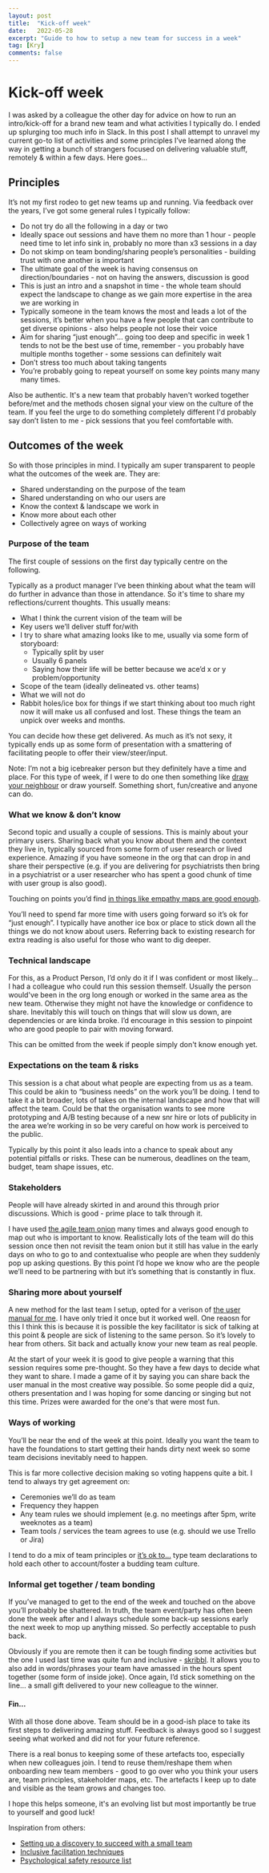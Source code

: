 ```yaml
---
layout: post
title:  "Kick-off week"
date:   2022-05-28
excerpt: "Guide to how to setup a new team for success in a week"
tag: [Kry]
comments: false
---
```

# Kick-off week
I was asked by a colleague the other day for advice on how to run an intro/kick-off for a brand new team and what activities I typically do. I ended up splurging too much info in Slack. In this post I shall attempt to unravel my current go-to list of activities and some principles I’ve learned along the way in getting a bunch of strangers focused on delivering valuable stuff, remotely & within a few days. Here goes...

## Principles
It’s not my first rodeo to get new teams up and running. Via feedback over the years, I’ve got some general rules I typically follow:
- Do not try do all the following in a day or two
- Ideally space out sessions and have them no more than 1 hour - people need time to let info sink in, probably no more than x3 sessions in a day
- Do not skimp on team bonding/sharing people’s personalities - building trust with one another is important
- The ultimate goal of the week is having consensus on direction/boundaries - not on having the answers, discussion is good
- This is just an intro and a snapshot in time - the whole team should expect the landscape to change as we gain more expertise in the area we are working in
- Typically someone in the team knows the most and leads a lot of the sessions, it’s better when you have a few people that can contribute to get diverse opinions - also helps people not lose their voice
- Aim for sharing “just enough”... going too deep and specific in week 1 tends to not be the best use of time, remember - you probably have multiple months together - some sessions can definitely wait
- Don’t stress too much about taking tangents
- You’re probably going to repeat yourself on some key points many many many times. 

Also be authentic. It's a new team that probably haven't worked together before/met and the methods chosen signal your view on the culture of the team. If you feel the urge to do something completely different I'd probably say don’t listen to me - pick sessions that you feel comfortable with. 

## Outcomes of the week
So with those principles in mind. I typically am super transparent to people what the outcomes of the week are. They are:
- Shared understanding on the purpose of the team
- Shared understanding on who our users are
- Know the context & landscape we work in
- Know more about each other
- Collectively agree on ways of working

### Purpose of the team
The first couple of sessions on the first day typically centre on the following.

Typically as a product manager I’ve been thinking about what the team will do further in advance than those in attendance. So it's time to share my reflections/current thoughts. This usually means:
- What I think the current vision of the team will be
- Key users we’ll deliver stuff for/with
- I try to share what amazing looks like to me, usually via some form of storyboard:
  - Typically split by user
  - Usually 6 panels
  - Saying how their life will be better because we ace’d x or y problem/opportunity
- Scope of the team (ideally delineated vs. other teams)
- What we will not do
- Rabbit holes/ice box for things if we start thinking about too much right now it will make us all confused and lost. These things the team an unpick over weeks and months.

You can decide how these get delivered. As much as it’s not sexy, it typically ends up as some form of presentation with a smattering of facilitating people to offer their view/steer/input.

Note: I’m not a big icebreaker person but they definitely have a time and place. For this type of week, if I were to do one then something like [draw your neighbour](https://www.mural.co/templates/sketch-your-neighbor) or draw yourself. Something short, fun/creative and anyone can do. 

### What we know & don’t know
Second topic and usually a couple of sessions. This is mainly about your primary users. Sharing back what you know about them and the context they live in, typically sourced from some form of user research or lived experience. Amazing if you have someone in the org that can drop in and share their perspective (e.g. if you are delivering for psychiatrists then bring in a psychiatrist or a user researcher who has spent a good chunk of time with user group is also good). 

Touching on points you’d find [in things like empathy maps are good enough](https://www.invisionapp.com/freehand/templates/detail/empathy-map-template). 

You’ll need to spend far more time with users going forward so it’s ok for “just enough”. I typically have another ice box or place to stick down all the things we do not know about users. Referring back to existing research for extra reading is also useful for those who want to dig deeper. 

### Technical landscape
For this, as a Product Person, I’d only do it if I was confident or most likely... I had a colleague who could run this session themself. Usually the person would've been in the org long enough or worked in the same area as the new team. Otherwise they might not have the knowledge or confidence to share. Inevitably this will touch on things that will slow us down, are dependencies or are kinda broke. I’d encourage in this session to pinpoint who are good people to pair with moving forward.

This can be omitted from the week if people simply don't know enough yet. 

### Expectations on the team & risks
This session is a chat about what people are expecting from us as a team. This could be akin to “business needs” on the work you’ll be doing. I tend to take it a bit broader, lots of takes on the internal landscape and how that will affect the team. Could be that the organisation wants to see more prototyping and A/B testing because of a new snr hire or lots of publicity in the area we’re working in so be very careful on how work is perceived to the public.

Typically by this point it also leads into a chance to speak about any potential pitfalls or risks. These can be numerous, deadlines on the team, budget, team shape issues, etc.  

### Stakeholders
People will have already skirted in and around this through prior discussions. Which is good - prime place to talk through it.

I have used [the agile team onion](https://teamonion.works/) many times and always good enough to map out who is important to know. Realistically lots of the team will do this session once then not revisit the team onion but it still has value in the early days on who to go to and contextualise who people are when they suddenly pop up asking questions. By this point I’d hope we know who are the people we’ll need to be partnering with but it’s something that is constantly in flux.

### Sharing more about yourself
A new method for the last team I setup, opted for a verison of [the user manual for me](https://cassierobinson.medium.com/a-user-manual-for-me-d3a851fbc694). I have only tried it once but it worked well. One reaosn for this I think this is because it is possible the key facilitator is sick of talking at this point & people are sick of listening to the same person. So it’s lovely to hear from others. Sit back and actually know your new team as real people. 

At the start of your week it is good to give people a warning that this session requires some pre-thought. So they have a few days to decide what they want to share. I made a game of it by saying you can share back the user manual in the most creative way possible. So some people did a quiz, others presentation and I was hoping for some dancing or singing but not this time. Prizes were awarded for the one's that were most fun. 

### Ways of working
You’ll be near the end of the week at this point. Ideally you want the team to have the foundations to start getting their hands dirty next week so some team decisions inevitably need to happen.

This is far more collective decision making so voting happens quite a bit.
I tend to always try get agreement on:
- Ceremonies we’ll do as team
- Frequency they happen
- Any team rules we should implement (e.g. no meetings after 5pm, write weeknotes as a team)
- Team tools / services the team agrees to use (e.g. should we use Trello or Jira)

I tend to do a mix of team principles or [it’s ok to…](https://gds.blog.gov.uk/2016/05/25/its-ok-to-say-whats-ok/) type team declarations to hold each other to account/foster a budding team culture.

### Informal get together / team bonding
If you’ve managed to get to the end of the week and touched on the above you’ll probably be shattered. In truth, the team event/party has often been done the week after and I always schedule some back-up sessions early the next week to mop up anything missed. So perfectly acceptable to push back.

Obviously if you are remote then it can be tough finding some activities but the one I used last time was quite fun and inclusive - [skribbl](https://skribbl.io/). It allows you to also add in words/phrases your team have amassed in the hours spent together (some form of inside joke). Once again, I’d stick something on the line… a small gift delivered to your new colleague to the winner.

#### Fin…
With all those done above. Team should be in a good-ish place to take its first steps to delivering amazing stuff. Feedback is always good so I suggest seeing what worked and did not for your future reference. 

There is a real bonus to keeping some of these artefacts too, especially when new colleagues join. I tend to reuse them/reshape them when onboarding new team members - good to go over who you think your users are, team principles, stakeholder maps, etc. The artefacts I keep up to date and visible as the team grows and changes too.

I hope this helps someone, it's an evolving list but most importantly be true to yourself and good luck!

Inspiration from others:
- [Setting up a discovery to succeed with a small team](https://www.myddelton.co.uk/blog/setting-up-a-discovery)
- [Inclusive facilitation techniques](https://www.liberatingstructures.com/)
- [Psychological safety resource list](https://medium.com/@hilaryhall/psychological-safety-resource-list-6cb898047349)
